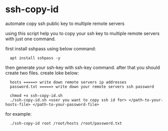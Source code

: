 # ssh-copy-id
automate copy ssh public key to multiple remote servers


using this script help you to copy your ssh key to multiple remote servers with just one command.

first install sshpass using below command:
```
  apt install sshpass -y
```

then generate your ssh-key with ssh-key command.
after that you should create two files. create loke below:
```
  hosts =====> write down remote servers ip addresses
  password.txt =====> write down your remote servers ssh password
```
```
  chmod +x ssh-copy-id.sh
  ./ssh-copy-id.sh <user you want to copy ssh id for> </path-to-your-hosts-file> </path-to-your-password-file>
```  
for example:
```
  ./ssh-copy-id root /root/hosts /root/password.txt
```  

